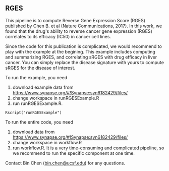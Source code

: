 
## RGES

This pipeline is to compute Reverse Gene Expression Score (RGES) published by Chen B. et al (Nature Communications, 2017). In this work, we found that the drug's ability to reverse cancer gene expression (RGES) correlates to its efficacy (IC50) in cancer cell lines.

Since the code for this publication is  complicated,  we would recommend to play with the example at the begining. This example includes computing and summarizing RGES, and correlating sRGES with drug efficacy in liver cancer. You can simply replace the disease signature with yours to compute sRGES for the disease of interest.

To run the example, you need 
1) download example data from <https://www.synapse.org/#!Synapse:syn6182429/files/>
2) change workspace in runRGESExample.R
3) run runRGESExample.R. 
```{r cars}
Rscript("runRGESExample")
```

To run the entire code, you need 
1) download data from <https://www.synapse.org/#!Synapse:syn6182429/files/>
2) change workspace in workflow.R
3) run workflow.R. It is a very time-consuming and complicated pipeline, so we recommend to run the specific component at one time.

Contact Bin Chen (bin.chen@ucsf.edu) for any questions.


